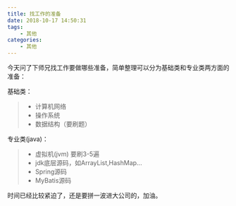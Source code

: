 ```yaml
---
title: 找工作的准备
date: 2018-10-17 14:50:31
tags: 
	- 其他
categories:
	- 其他
---
```

今天问了下师兄找工作要做哪些准备，简单整理可以分为基础类和专业类两方面的准备：

基础类：
>* 计算机网络
>* 操作系统
>* 数据结构（要刷题）

专业类(java)：
>* 虚拟机(jvm) 要刷3-5遍
>* jdk底层源码，如ArrayList,HashMap...
>* Spring源码
>* MyBatis源码

时间已经比较紧迫了，还是要拼一波进大公司的，加油。